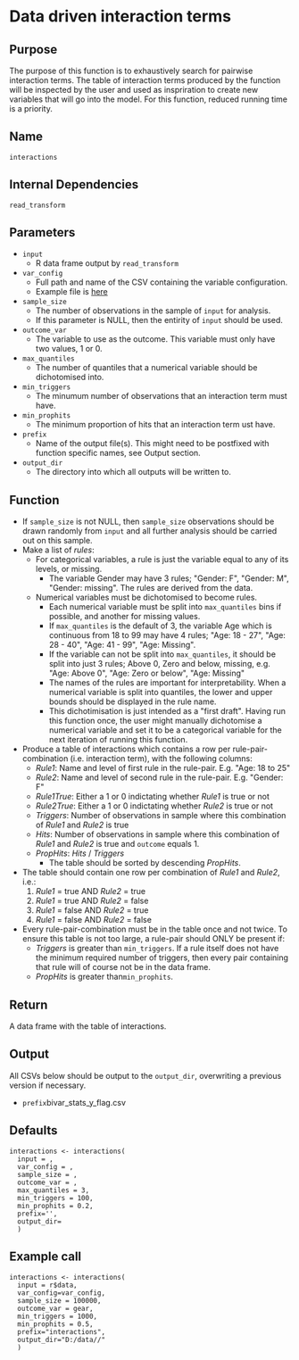 # Data driven interaction terms

## Purpose
The purpose of this function is to exhaustively search for pairwise interaction terms.
The table of interaction terms produced by the function will be inspected by the user and used as inspriration to create new variables that will go into the model.
For this function, reduced running time is a priority.

## Name
`interactions`

## Internal Dependencies
`read_transform`

## Parameters
* `input`
  * R data frame output by `read_transform`
* `var_config`
  * Full path and name of the CSV containing the variable configuration.
  * Example file is [here](../example_metadata_files/var_config.csv)
* `sample_size`
  * The number of observations in the sample of `input` for analysis.
  * If this parameter is NULL, then the entirity of  `input` should be used.
* `outcome_var`
  * The variable to use as the outcome. This variable must only have two values, 1 or 0.
* `max_quantiles`
  * The number of quantiles that a numerical variable should be dichotomised into.
* `min_triggers`
  * The minumum number of observations that an interaction term must have.
* `min_prophits`
  * The minimum proportion of hits that an interaction term ust have.
* `prefix`
  * Name of the output file(s). This might need to be postfixed with function specific names, see Output section.
* `output_dir`
  * The directory into which all outputs will be written to.

## Function
* If `sample_size` is not NULL, then `sample_size` observations should be drawn randomly from `input` and all further analysis should be carried out on this sample.
* Make a list of _rules_:
  * For categorical variables, a rule is just the variable equal to any of its levels, or missing.
    * The variable Gender may have 3 rules; "Gender: F", "Gender: M", "Gender: missing". The rules are derived from the data.
  * Numerical variables must be dichotomised to become rules.
    * Each numerical variable must be split into `max_quantiles` bins if possible, and another for missing values.
    * If `max_quantiles` is the default of 3, the variable Age which is continuous from 18 to 99 may have 4 rules; "Age: 18 - 27", "Age: 28 - 40", "Age: 41 - 99", "Age: Missing".
    * If the variable can not be split into `max_quantiles`, it should be split into just 3 rules; Above 0, Zero and below, missing, e.g. "Age: Above 0", "Age: Zero or below", "Age: Missing"
    * The names of the rules are important for interpretability. When a numerical variable is split into quantiles, the lower and upper bounds should be displayed in the rule name.
    * This dichotimisation is just intended as a "first draft". Having run this function once, the user might manually dichotomise a numerical variable and set it to be a categorical variable for the next iteration of running this function.
* Produce a table of interactions which contains a row per rule-pair-combination (i.e. interaction term), with the following columns:
  * _Rule1_: Name and level of first rule in the rule-pair. E.g. "Age: 18 to 25"
  * _Rule2_: Name and level of second rule in the rule-pair. E.g. "Gender: F"
  * _Rule1True_: Either a 1 or 0 indictating whether _Rule1_ is true or not
  * _Rule2True_: Either a 1 or 0 indictating whether _Rule2_ is true or not  
  * _Triggers_: Number of observations in sample where this combination of _Rule1_ and _Rule2_ is true    
  * _Hits_: Number of observations in sample where this combination of _Rule1_ and _Rule2_ is true and `outcome` equals 1.
  * _PropHits_: _Hits_ / _Triggers_
    * The table should be sorted by descending _PropHits_.
* The table should contain one row per combination of _Rule1_ and _Rule2_, i.e.:
  1. _Rule1_ = true AND _Rule2_ = true
  2. _Rule1_ = true AND _Rule2_ = false
  3. _Rule1_ = false AND _Rule2_ = true
  4. _Rule1_ = false AND _Rule2_ = false  
* Every rule-pair-combination must be in the table once and not twice. To ensure this table is not too large, a rule-pair should ONLY be present if:
  * _Triggers_ is greater than `min_triggers`. If a rule itself does not have the minimum required number of triggers, then every pair containing that rule will of course not be in the data frame.
  * _PropHits_ is greater than`min_prophits`.

## Return
A data frame with the table of interactions.

## Output
All CSVs below should be output to the `output_dir`, overwriting a previous version if necessary.
* `prefix`bivar_stats_y_flag.csv

## Defaults
```
interactions <- interactions(
  input = ,
  var_config = ,
  sample_size = ,
  outcome_var = ,
  max_quantiles = 3,
  min_triggers = 100,
  min_prophits = 0.2,
  prefix='',
  output_dir=
  )
```

## Example call
```
interactions <- interactions(
  input = r$data,
  var_config=var_config,
  sample_size = 100000,
  outcome_var = gear,
  min_triggers = 1000,
  min_prophits = 0.5,
  prefix="interactions",
  output_dir="D:/data//"
  )
```
